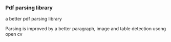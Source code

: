 ### Pdf parsing library 

a better pdf parsing library

Parsing is improved by a better paragraph, image and table detection usong open cv